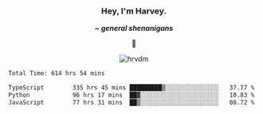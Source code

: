<div align="center">
    <h3> Hey, I'm Harvey.</h3>
    <p><i><b>~ general shenanigans</b></i></p>
    <p>👻</p>
</div>

<p align="center">  <img src="https://komarev.com/ghpvc/?username=hrvdm&label=Views&color=252733&style=for-the-badge" alt="hrvdm" /> </p>

<!--START_SECTION:waka-->

```txt
Total Time: 614 hrs 54 mins

TypeScript        335 hrs 45 mins █████████▒░░░░░░░░░░░░░░░   37.77 %
Python            96 hrs 17 mins  ██▓░░░░░░░░░░░░░░░░░░░░░░   10.83 %
JavaScript        77 hrs 31 mins  ██▒░░░░░░░░░░░░░░░░░░░░░░   08.72 %
```

<!--END_SECTION:waka-->
